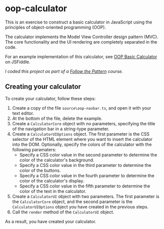 # oop-calculator

This is an exercise to construct a basic calculator in JavaScript using the principles of object-oriented programming (OOP).

The calculator implements the Model View Controller design pattern (MVC). The core functionality and the UI rendering are completely separated in the code.

For an example implementation of this calculator, see [OOP Basic Calculator](https://jsfiddle.net/manototh/8qLvb64t/3/) on JSFiddle.

*I coded this project as part of a [Follow the Pattern](https://followthepattern.net/learn) course.*

## Creating your calculator

To create your calculator, follow these steps:

1. Create a copy of the file `source\oop-navbar.ts`, and open it with your text editor.
2. At the bottom of the file, delete the example.
3. Create a `CalculatorCore` object with no parameters, specifying the title of the navigation bar in a string-type parameter.
4. Create a `CalculatorUIOptions` object. The first parameter is the CSS selector of the HTML element where you want to insert the calculator into the DOM. Optionally, specify the colors of the calculator with the following paramaters:
   - Specify a CSS color value in the second parameter to determine the color of the calculator's background.
   - Specify a CSS color value in the third parameter to determine the color of the buttons.
   - Specify a CSS color value in the fourth parameter to determine the color of the calculator's display.
   - Specify a CSS color value in the fifth parameter to determine the color of the text in the calculator.
4. Create a `CalculatorUI` object with two parameters. The first parameter is the `CalculatorCore` object, and the second parameter is the `CalculatorUIOptions` object you have created in the previous steps.
5. Call the `render` method of the `CalculatorUI` object.

As a result, you have created your calculator.